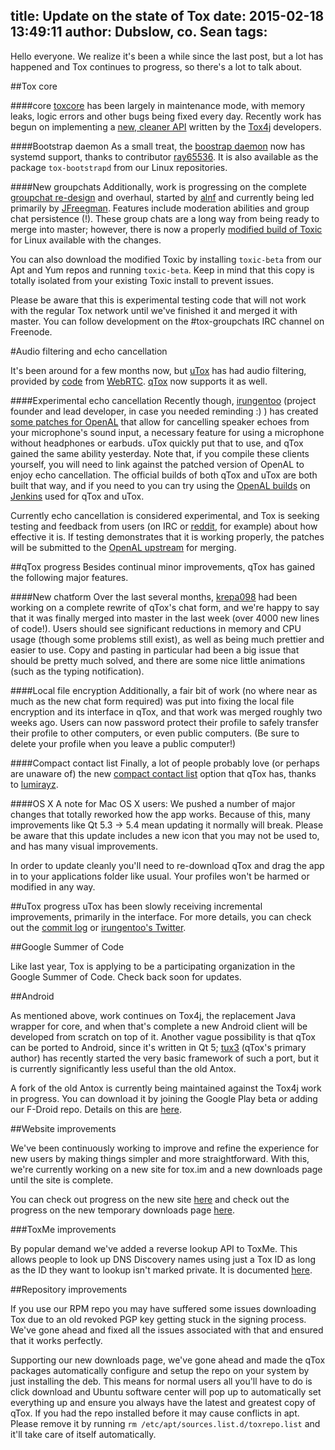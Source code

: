 title: Update on the state of Tox
date: 2015-02-18 13:49:11
author: Dubslow, co. Sean
tags:
---

Hello everyone. We realize it's been a while since the last post, but a lot has happened and Tox continues to progress, so there's a lot to talk about.

##Tox core

####core
[toxcore](https://github.com/irungentoo/toxcore) has been largely in maintenance mode, with memory leaks, logic errors and other bugs being fixed every day. Recently work has begun on implementing a [new, cleaner API](https://github.com/irungentoo/toxcore/tree/new_api) written by the [Tox4j](https://github.com/sonOfRa/tox4j) developers.


####Bootstrap daemon
As a small treat, the [boostrap daemon](https://github.com/irungentoo/toxcore/tree/master/other/bootstrap_daemon) now has systemd support, thanks to contributor [ray65536](https://github.com/ray65536). It is also available as the package `tox-bootstrapd` from our Linux repositories.

####New groupchats
Additionally, work is progressing on the complete [groupchat re-design](https://github.com/JFreegman/toxcore) and overhaul, started by [alnf](https://github.com/alnf) and currently being led primarily by [JFreegman](https://github.com/JFreegman). Features include moderation abilities and group chat persistence (!). These group chats are a long way from being ready to merge into master; however, there is now a properly [modified build of Toxic](https://jenkins.libtoxcore.so/job/toxic_linux_beta/lastSuccessfulBuild/artifact/toxic) for Linux available with the changes.

You can also download the modified Toxic by installing `toxic-beta` from our Apt and Yum repos and running ``toxic-beta``. Keep in mind that this copy is totally isolated from your existing Toxic install to prevent issues.

Please be aware that this is experimental testing code that will not work with the regular Tox network until we've finished it and merged it with master. You can follow development on the #tox-groupchats IRC channel on Freenode.

#Audio filtering and echo cancellation

It's been around for a few months now, but [uTox](https://github.com/notsecure/uTox) has had audio filtering, provided by [code](https://github.com/irungentoo/filter_audio) from [WebRTC](https://code.google.com/p/webrtc/). [qTox](https://github.com/tux3/qTox) now supports it as well.

####Experimental echo cancellation
Recently though, [irungentoo](https://github.com/irungentoo) (project founder and lead developer, in case you needed reminding :) ) has created [some patches for OpenAL](https://github.com/irungentoo/openal-soft-tox) that allow for cancelling speaker echoes from your microphone's sound input, a necessary feature for using a microphone without headphones or earbuds. uTox quickly put that to use, and qTox gained the same ability yesterday. Note that, if you compile these clients yourself, you will need to link against the patched version of OpenAL to enjoy echo cancellation. The official builds of both qTox and uTox are both built that way, and if you need to you can try using the [OpenAL builds](https://jenkins.libtoxcore.so/search/?q=openal) on [Jenkins](https://jenkins.libtoxcore.so/) used for qTox and uTox.

Currently echo cancellation is considered experimental, and Tox is seeking testing and feedback from users (on IRC or [reddit](https://reddit.com/r/projecttox), for example) about how effective it is. If testing demonstrates that it is working properly, the patches will be submitted to the [OpenAL upstream](https://github.com/kcat/openal-soft) for merging.

##qTox progress
Besides continual minor improvements, qTox has gained the following major features.

####New chatform
Over the last several months, [krepa098](https://github.com/krepa098) had been working on a complete rewrite of qTox's chat form, and we're happy to say that it was finally merged into master in the last week (over 4000 new lines of code!). Users should see significant reductions in memory and CPU usage (though some problems still exist), as well as being much prettier and easier to use. Copy and pasting in particular had been a big issue that should be pretty much solved, and there are some nice little animations (such as the typing notification).

####Local file encryption
Additionally, a fair bit of work (no where near as much as the new chat form required) was put into fixing the local file encryption and its interface in qTox, and that work was merged roughly two weeks ago. Users can now password protect their profile to safely transfer their profile to other computers, or even public computers. (Be sure to delete your profile when you leave a public computer!)

####Compact contact list
Finally, a lot of people probably love (or perhaps are unaware of) the new [compact contact list](http://i.imgur.com/tmX8z9s.png) option that qTox has, thanks to [lumirayz](https://github.com/lumirayz).

####OS X
A note for Mac OS X users: We pushed a number of major changes that totally reworked how the app works. Because of this, many improvements like Qt 5.3 -> 5.4 mean updating it normally will break. Please be aware that this update includes a new icon that you may not be used to, and has many visual improvements.

In order to update cleanly you'll need to re-download qTox and drag the app in to your applications folder like usual. Your profiles won't be harmed or modified in any way.

##uTox progress
uTox has been slowly receiving incremental improvements, primarily in the interface. For more details, you can check out the [commit log](https://github.com/notsecure/uTox/commits/master) or [irungentoo's Twitter](https://twitter.com/irungentoo).

##Google Summer of Code

Like last year, Tox is applying to be a participating organization in the Google Summer of Code. Check back soon for updates.

##Android

As mentioned above, work continues on Tox4j, the replacement Java wrapper for core, and when that's complete a new Android client will be developed from scratch on top of it. Another vague possibility is that qTox can be ported to Android, since it's written in Qt 5; [tux3](https://github.com/tux3) (qTox's primary author) has recently started the very basic framework of such a port, but it is currently significantly less useful than the old Antox.

A fork of the old Antox is currently being maintained against the Tox4j work in progress. You can download it by joining the Google Play beta or adding our F-Droid repo. Details on this are [here](https://wiki.tox.im/Binaries).


##Website improvements

We've been continuously working to improve and refine the experience for new users by making things simpler and more straightforward. With this, we're currently working on a new site for tox.im and a new downloads page until the site is complete.

You can check out progress on the new site [here](https://beta.tox.im) and check out the progress on the new temporary downloads page [here](https://download.tox.im).

###ToxMe improvements

By popular demand we've added a reverse lookup API to ToxMe. This allows people to look up DNS Discovery names using just a Tox ID as long as the ID they want to lookup isn't marked private. It is documented [here](https://github.com/Tox/toxme.se/blob/master/api.md).

##Repository improvements

If you use our RPM repo you may have suffered some issues downloading Tox due to an old revoked PGP key getting stuck in the signing process. We've gone ahead and fixed all the issues associated with that and ensured that it works perfectly.

Supporting our new downloads page, we've gone ahead and made the qTox packages automatically configure and setup the repo on your system by just installing the deb. This means for normal users all you'll have to do is click download and Ubuntu software center will pop up to automatically set everything up and ensure you always have the latest and greatest copy of qTox. If you had the repo installed before it may cause conflicts in apt. Please remove it by running ``rm /etc/apt/sources.list.d/toxrepo.list`` and it'll take care of itself automatically.




